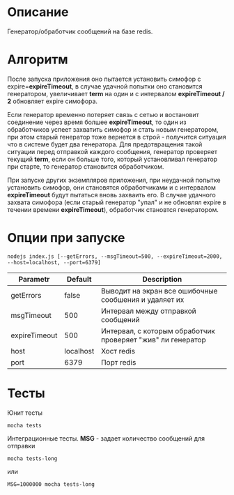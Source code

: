 # Описание
Генератор/обработчик сообщений на базе redis. 

# Алгоритм
После запуска приложения оно пытается установить симофор с expire=**expireTimeout**, в случае удачной попытки оно становится генератором, увеличивает **term** на один и с интервалом **expireTimeout / 2** обновляет expire симофора. 

Если генератор временно потеряет связь с сетью и востановит соединение через время болшее **expireTimeout**, то один из обработчиков успеет захватить симофор и стать новым генератором, при этом старый генератор тоже вернется в строй - получится ситуация что в системе будет два генератора. Для предотвращения такой ситуации перед отправкой каждого сообщения, генератор проверяет текущий **term**, если он больше того, который установливал генератор при старте, то генератор становится обработчиком.

При запуске других экземпляров приложения, при неудачной попытке установить симофор, они становятся обработчиками и с интервалом **expireTimeout** будут пытаться вновь захваить его. В случае удачного захвата симофора (если старый генератор "упал" и не обновлял expire в течении времени **expireTimeout**), обработчик становтся генератором.

# Опции при запуске
```
nodejs index.js [--getErrors, --msgTimeout=500, --expireTimeout=2000, --host=localhost, --port=6379]
```

|Parametr|Default|Description|
|---|---|---|
|getErrors|false|Выводит на экран все ошибочные сообшения и удаляет их|
|msgTimeout|500|Интервал между отправкой сообщений|
|expireTimeout|500|Интервал, с которым обработчик проверяет "жив" ли генератор|
|host|localhost|Хост redis|
|port|6379|Порт redis|

# Тесты
Юнит тесты
```
mocha tests
```

Интеграционные тесты. **MSG** - задает количество сообщений для отправки
```
mocha tests-long
```

 или

```
MSG=1000000 mocha tests-long
```
